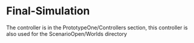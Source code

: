 # Final-Simulation

The controller is in the PrototypeOne/Controllers section, this controller is also used for the ScenarioOpen/Worlds directory
